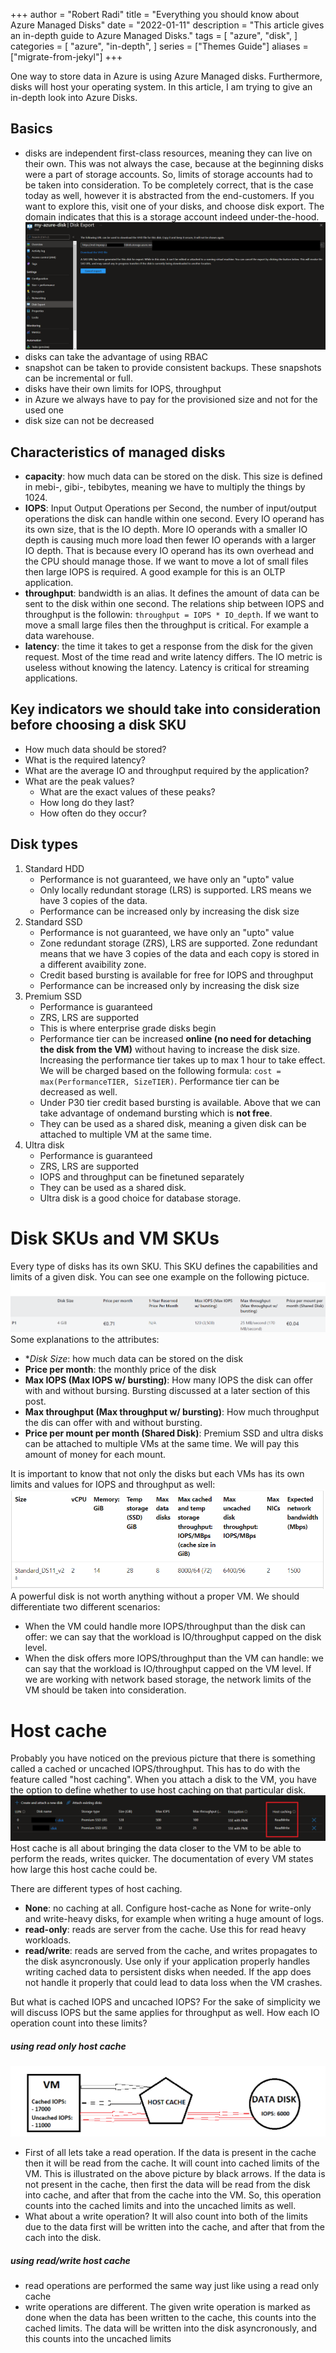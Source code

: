+++
author = "Robert Radi"
title = "Everything you should know about Azure Managed Disks"
date = "2022-01-11"
description = "This article gives an in-depth guide to Azure Managed Disks."
tags = [
    "azure",
    "disk",
]
categories = [
    "azure",
    "in-depth",
]
series = ["Themes Guide"]
aliases = ["migrate-from-jekyl"]
+++

One way to store data in Azure is using Azure Managed disks. Furthermore, disks will host your operating system. In this article, I am trying to give an in-depth look into Azure Disks. 

## Basics

* disks are independent first-class resources, meaning they can live on their own. This was not always the case, because at the beginning disks were a part of storage accounts. So, limits of storage accounts had to be taken into consideration. To be completely correct, that is the case today as well, however it is abstracted from the end-customers. If you want to explore this, visit one of your disks, and choose disk export. The domain indicates that this is a storage account indeed under-the-hood. 
![disk export](/images/disk_export.webp)
* disks can take the advantage of using RBAC
* snapshot can be taken to provide consistent backups. These snapshots can be incremental or full.
* disks have their own limits for IOPS, throughput
* in Azure we always have to pay for the provisioned size and not for the used one
* disk size can not be decreased

## Characteristics of managed disks
* **capacity**: how much data can be stored on the disk. This size is defined in mebi-, gibi-, tebibytes, meaning we have to multiply the things by 1024.
* **IOPS**: Input Output Operations per Second, the number of input/output operations the disk can handle within one second. Every IO operand has its own size, that is the IO depth. More IO operands with a smaller IO depth is causing much more load then fewer IO operands with a larger IO depth. That is because every IO operand has its own overhead and the CPU should manage those. If we want to move a lot of small files then large IOPS is required. A good example for this is an OLTP application. 
* **throughput**: bandwidth is an alias. It defines the amount of data can be sent to the disk within one second. The relations ship between IOPS and throughput is the followin: `throughput = IOPS * IO_depth`. If we want to move a small large files then the throughput is critical. For example a data warehouse.
* **latency**: the time it takes to get a response from the disk for the given request. Most of the time read and write latency differs. The IO metric is useless without knowing the latency. Latency is critical for streaming applications. 

## Key indicators we should take into consideration before choosing a disk SKU
* How much data should be stored?
* What is the required latency?
* What are the average IO and throughput required by the application?
* What are the peak values?
   * What are the exact values of these peaks?
   * How long do they last?
   * How often do they occur?

## Disk types
1. Standard HDD
   * Performance is not guaranteed, we have only an "upto" value
   * Only locally redundant storage (LRS) is supported. LRS means we have 3 copies of the data. 
   * Performance can be increased only by increasing the disk size
2. Standard SSD
   * Performance is not guaranteed, we have only an "upto" value
   * Zone redundant storage (ZRS), LRS are supported. Zone redundant means that we have 3 copies of the data and each copy is stored in a different avaibility zone. 
   * Credit based bursting is available for free for IOPS and throughput
   * Performance can be increased only by increasing the disk size
3. Premium SSD
   * Performance is guaranteed
   * ZRS, LRS are supported
   * This is where enterprise grade disks begin
   * Performance tier can be increased **online (no need for detaching the disk from the VM)** without having to increase the disk size. Increasing the performance tier takes up to max 1 hour to take effect. We will be charged based on the following formula: `cost = max(PerformanceTIER, SizeTIER)`. Performance tier can be decreased as well. 
   * Under P30 tier credit based bursting is available. Above that we can take advantage of ondemand bursting which is **not free**.
   * They can be used as a shared disk, meaning a given disk can be attached to multiple VM at the same time. 
4. Ultra disk
   * Performance is guaranteed
   * ZRS, LRS are supported
   * IOPS and throughput can be finetuned separately
   * They can be used as a shared disk.
   * Ultra disk is a good choice for database storage.

# Disk SKUs and VM SKUs
Every type of disks has its own SKU. This SKU defines the capabilities and limits of a given disk. You can see one example on the following pictuce.
![disk-sku](/images/disk_sku.png)
Some explanations to the attributes:
* **Disk Size*: how much data can be stored on the disk
* **Price per month**: the monthly price of the disk
* **Max IOPS (Max IOPS w/ bursting)**: How many IOPS the disk can offer with and without bursing. Bursting discussed at a later section of this post.
* **Max throughput (Max throughput w/ bursting)**: How much throughput the dis can offer with and without bursting.
* **Price per mount per month (Shared Disk)**: Premium SSD and ultra disks can be attached to multiple VMs at the same time. We will pay this amount of money for each mount.

It is important to know that not only the disks but each VMs has its own limits and values for IOPS and throughput as well:
![vm-sku](/images/vm_sku.png)
A powerful disk is not worth anything without a proper VM. We should differentiate two different scenarios:
* When the VM could handle more IOPS/throughput than the disk can offer: we can say that the workload is IO/throughput capped on the disk level.
* When the disk offers more IOPS/throughput than the VM can handle: we can say that the workload is IO/throughput capped on the VM level. 
If we are working with network based storage, the network limits of the VM should be taken into consideration. 

# Host cache
Probably you have noticed on the previous picture that there is something called a cached or uncached IOPS/throughput. This has to do with the feature called "host caching". When you attach a disk to the VM, you have the option to define whether to use host caching on that particular disk.
![host-cache](/images/host_cache.png)
Host cache is all about bringing the data closer to the VM to be able to perform the reads, writes quicker. The documentation of every VM states how large this host cache could be. 

There are different types of host caching.
* **None**: no caching at all. Configure host-cache as None for write-only and write-heavy disks, for example when writing a huge amount of logs.
* **read-only**: reads are server from the cache. Use this for read heavy workloads.
* **read/write**: reads are served from the cache, and writes propagates to the disk asyncronously. Use only if your application properly handles writing cached data to persistent disks when needed. If the app does not handle it properly that could lead to data loss when the VM crashes.

But what is cached IOPS and uncached IOPS? For the sake of simplicity we will discuss IOPS but the same applies for throughput as well. How each IO operation count into these limits?

##### using read only host cache
![host-cache-limit](/images/host_cache_limits.png)
* First of all lets take a read operation. If the data is present in the cache then it will be read from the cache. It will count into cached limits of the VM. This is illustrated on the above picture by black arrows. If the data is not present in the cache, then first the data will be read from the disk into cache, and after that from the cache into the VM. So, this operation counts into the cached limits and into the uncached limits as well. 
* What about a write operation? It will also count into both of the limits due to the data first will be written into the cache, and after that from the cach into the disk.

##### using read/write host cache
* read operations are performed the same way just like using a read only cache
* write operations are different. The given write operation is marked as done when the data has been written to the cache, this counts into the cached limits. The data will be written into the disk asyncronously, and this counts into the uncached limits
